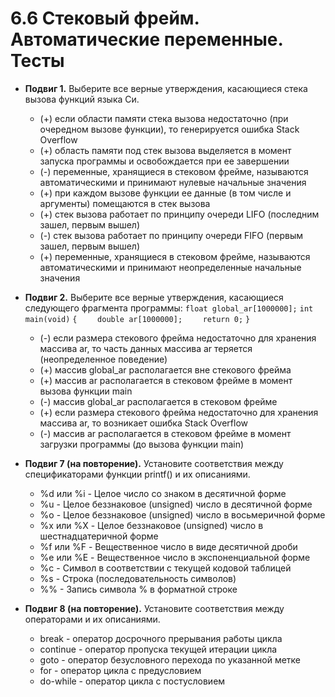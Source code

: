 # 6.6 Стековый фрейм. Автоматические переменные. Тесты

* **Подвиг 1.** Выберите все верные утверждения, касающиеся стека вызова функций языка Си.
  * (+) если области памяти стека вызова недостаточно (при очередном вызове функции), то генерируется ошибка Stack Overflow
  * (+) область памяти под стек вызова выделяется в момент запуска программы и освобождается при ее завершении
  * (-) переменные, хранящиеся в стековом фрейме, называются автоматическими и принимают нулевые начальные значения
  * (+) при каждом вызове функции ее данные (в том числе и аргументы) помещаются в стек вызова
  * (+) стек вызова работает по принципу очереди LIFO (последним зашел, первым вышел)
  * (-) стек вызова работает по принципу очереди FIFO (первым зашел, первым вышел)
  * (+) переменные, хранящиеся в стековом фрейме, называются автоматическими и принимают неопределенные начальные значения

* **Подвиг 2.** Выберите все верные утверждения, касающиеся следующего фрагмента программы:
```float global_ar[1000000];```
```int main(void)```
```{```
```    double ar[1000000];```
```    return 0;```
```}```
  * (-) если размера стекового фрейма недостаточно для хранения массива ar, то часть данных массива ar теряется (неопределенное поведение)
  * (+) массив global_ar располагается вне стекового фрейма
  * (+) массив ar располагается в стековом фрейме в момент вызова функции main
  * (-) массив global_ar располагается в стековом фрейме
  * (+) если размера стекового фрейма недостаточно для хранения массива ar, то возникает ошибка Stack Overflow
  * (-) массив ar располагается в стековом фрейме в момент загрузки программы (до вызова функции main)

* **Подвиг 7 (на повторение).** Установите соответствия между спецификаторами функции printf() и их описаниями.
  * %d или %i - Целое число со знаком в десятичной форме
  * %u - Целое беззнаковое (unsigned) число в десятичной форме
  * %o - Целое беззнаковое (unsigned) число в восьмеричной форме
  * %x или %X - Целое беззнаковое (unsigned) число в шестнадцатеричной форме
  * %f или %F - Вещественное число в виде десятичной дроби
  * %e или %E - Вещественное число в экспоненциальной форме
  * %c - Символ в соответствии с текущей кодовой таблицей
  * %s - Строка (последовательность символов)
  * %% - Запись символа % в форматной строке

* **Подвиг 8 (на повторение).** Установите соответствия между операторами и их описаниями.
  * break - оператор досрочного прерывания работы цикла
  * continue - оператор пропуска текущей итерации цикла
  * goto - оператор безусловного перехода по указанной метке
  * for - оператор цикла с предусловием
  * do-while - оператор цикла с постусловием